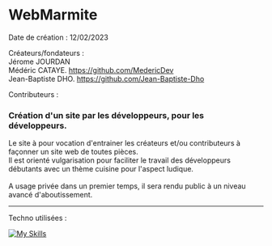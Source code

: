 # WebMarmite

Date de création : 12/02/2023

Créateurs/fondateurs :<br>
Jérome JOURDAN<br>
Médéric CATAYE. https://github.com/MedericDev<br>
Jean-Baptiste DHO. https://github.com/Jean-Baptiste-Dho<br>

Contributeurs :

### Création d'un site par les développeurs, pour les développeurs.

Le site à pour vocation d'entrainer les créateurs et/ou contributeurs à façonner un site web de toutes pièces.<br>
Il est orienté vulgarisation pour faciliter le travail des développeurs débutants avec un thème cuisine pour l'aspect ludique.<br>
<br>
A usage privée dans un premier temps, il sera rendu public à un niveau avancé d'aboutissement.
***

Techno utilisées : <br>

[![My Skills](https://skillicons.dev/icons?i=js,html,css,bootstrap,jquery,nodejs)](https://skillicons.dev)

